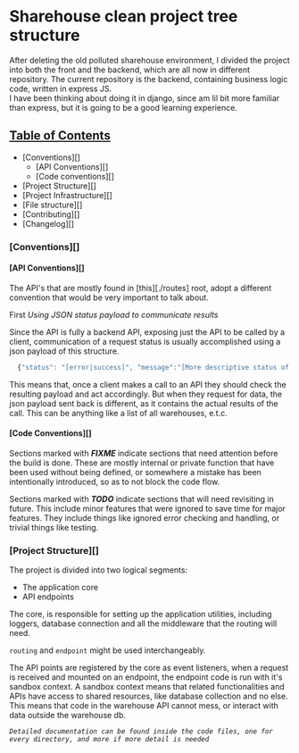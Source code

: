 # Sharehouse clean project tree structure

After deleting the old polluted sharehouse environment, I divided the project into both the front and the backend, which are all now in different repository. The current repository is the backend, containing business logic code, written in express JS.    
I have been thinking about doing it in django, since am lil bit more familiar than express, but it is going to be a good learning experience.

[toc]: https://github.com/shaddyshad/sharehouse-rc1.git
## [Table of Contents][toc]
+ [Conventions][]
  - [API Conventions][]
  - [Code conventions][]
+ [Project Structure][]
+ [Project Infrastructure][]
+ [File structure][]
+ [Contributing][]
+ [Changelog][]


### [Conventions][]

#### [API Conventions][]

The API's that are mostly found in [this][./routes] root, adopt a different convention that would be very important to talk about.

First
*Using JSON status payload to communicate results*

Since the API is fully a backend API, exposing just the API to be called by a client, communication of a request status is usually accomplished using a json payload of this structure.

```javascript
  {"status": "[error|success]", "message":"[More descriptive status of the request]"}
```
This means that, once a client makes a call to an API they should check the resulting payload and act accordingly.
But when they request for data, the json payload sent back is different, as it contains the actual results of the call. This can be anything like a list of all warehouses, e.t.c.

#### [Code Conventions][]

Sections marked with *__FIXME__* indicate sections that need attention before the build is done. These are mostly internal or private function that have been used without being defined, or somewhere a mistake has been intentionally introduced, so as to not block the code flow.

Sections marked with *__TODO__*  indicate sections that will need revisiting in future. This include minor features that were ignored to save time for major features.
They include things like ignored error checking and handling, or trivial things like testing.

### [Project Structure][]

The project is divided into two logical segments:

 - The application core
 - API endpoints

The core, is responsible for setting up the application utilities, including loggers, database connection and all the middleware that the routing will need.

 `routing` and `endpoint` might be used interchangeably.

 The API points are registered by the core as event listeners, when a request is received and mounted on an endpoint, the endpoint code is run with it's sandbox context.
 A sandbox context means that related functionalities and APIs have access to shared resources, like database collection and no else. This means that code in the warehouse API cannot mess, or interact with data outside the warehouse db.

 *`Detailed documentation can be found inside the code files, one for every directory, and more if more detail is needed`*
